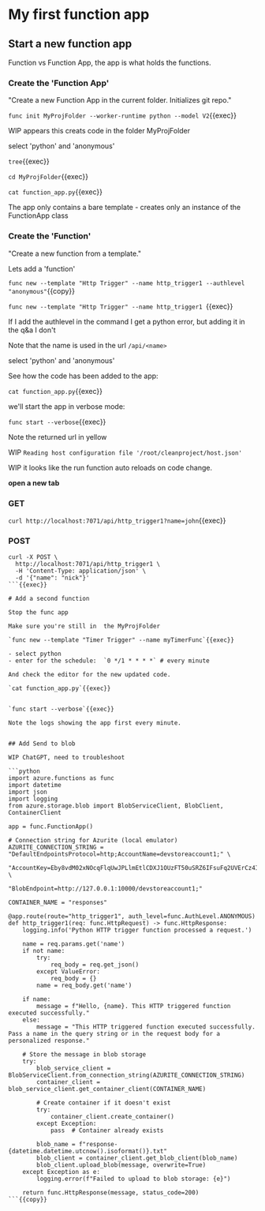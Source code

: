 # My first function app


## Start a new function app

Function vs Function App, the app is what holds the functions.

### Create the 'Function App'

"Create a new Function App in the current folder. Initializes git repo."

`func init MyProjFolder --worker-runtime python --model V2`{{exec}}

WIP appears this creats code in the folder MyProjFolder



select 'python' and 'anonymous'

`tree`{{exec}}

`cd MyProjFolder`{{exec}}

`cat function_app.py`{{exec}}

The app only contains a bare template - creates only an instance of the FunctionApp class

### Create the 'Function'

"Create a new function from a template."

Lets add a 'function'

`func new --template "Http Trigger" --name http_trigger1 --authlevel "anonymous"`{{copy}}

`func new --template "Http Trigger" --name http_trigger1 `{{exec}}

If I add the authlevel in the command I get a python error, but adding it in the q&a I don't

Note that the name is used in the url `/api/<name>`

select 'python' and 'anonymous'

See how the code has been added to the app:

`cat function_app.py`{{exec}}

we'll start the app in verbose mode:

`func start --verbose`{{exec}}

Note the returned url in yellow

WIP `Reading host configuration file '/root/cleanproject/host.json'`

WIP it looks like the run function auto reloads on code change.

**open a new tab**


### GET

`curl http://localhost:7071/api/http_trigger1?name=john`{{exec}}


### POST
```
curl -X POST \
  http://localhost:7071/api/http_trigger1 \
  -H 'Content-Type: application/json' \
  -d '{"name": "nick"}'
```{{exec}}

# Add a second function

Stop the func app

Make sure you're still in  the MyProjFolder

`func new --template "Timer Trigger" --name myTimerFunc`{{exec}}

- select python
- enter for the schedule:  `0 */1 * * * *` # every minute

And check the editor for the new updated code.

`cat function_app.py`{{exec}}


`func start --verbose`{{exec}}

Note the logs showing the app first every minute.


## Add Send to blob

WIP ChatGPT, need to troubleshoot

```python
import azure.functions as func
import datetime
import json
import logging
from azure.storage.blob import BlobServiceClient, BlobClient, ContainerClient

app = func.FunctionApp()

# Connection string for Azurite (local emulator)
AZURITE_CONNECTION_STRING = "DefaultEndpointsProtocol=http;AccountName=devstoreaccount1;" \
                            "AccountKey=Eby8vdM02xNOcqFlqUwJPLlmEtlCDXJ1OUzFT50uSRZ6IFsuFq2UVErCz4I6tq/K1SZFPTOtr/KBHBeksoGMGw==;" \
                            "BlobEndpoint=http://127.0.0.1:10000/devstoreaccount1;"

CONTAINER_NAME = "responses"

@app.route(route="http_trigger1", auth_level=func.AuthLevel.ANONYMOUS)
def http_trigger1(req: func.HttpRequest) -> func.HttpResponse:
    logging.info('Python HTTP trigger function processed a request.')

    name = req.params.get('name')
    if not name:
        try:
            req_body = req.get_json()
        except ValueError:
            req_body = {}
        name = req_body.get('name')

    if name:
        message = f"Hello, {name}. This HTTP triggered function executed successfully."
    else:
        message = "This HTTP triggered function executed successfully. Pass a name in the query string or in the request body for a personalized response."

    # Store the message in blob storage
    try:
        blob_service_client = BlobServiceClient.from_connection_string(AZURITE_CONNECTION_STRING)
        container_client = blob_service_client.get_container_client(CONTAINER_NAME)

        # Create container if it doesn't exist
        try:
            container_client.create_container()
        except Exception:
            pass  # Container already exists

        blob_name = f"response-{datetime.datetime.utcnow().isoformat()}.txt"
        blob_client = container_client.get_blob_client(blob_name)
        blob_client.upload_blob(message, overwrite=True)
    except Exception as e:
        logging.error(f"Failed to upload to blob storage: {e}")

    return func.HttpResponse(message, status_code=200)
```{{copy}}
